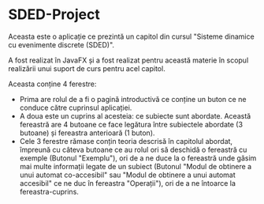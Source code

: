 # SDED-Project

Aceasta este o aplicație ce prezintă un capitol din cursul "Sisteme dinamice cu evenimente discrete (SDED)".

A fost realizat în JavaFX și a fost realizat pentru această materie în scopul realizării unui suport de curs pentru acel capitol.

Aceasta conține 4 ferestre:
- Prima are rolul de a fi o pagină introductivă ce conține un buton ce ne conduce către cuprinsul aplicației.
- A doua este un cuprins al acesteia: ce subiecte sunt abordate. Această fereastră are 4 butoane ce face legătura între subiectele abordate (3 butoane) și fereastra anterioară (1 buton).
- Cele 3 ferestre rămase conțin teoria descrisă în capitolul abordat, împreună cu câteva butoane ce au rolul ori să deschidă o fereastră cu exemple (Butonul "Exemplu"), ori de a ne duce la o fereastră unde găsim mai multe informații legate de un subiect (Butonul "Modul de obtinere a unui automat co-accesibil" sau "Modul de obtinere a unui automat accesibil" ce ne duc în fereastra "Operații"), ori de a ne întoarce la fereastra-cuprins.
